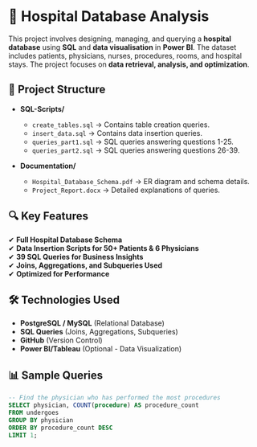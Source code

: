 # 🏥 Hospital Database Analysis

This project involves designing, managing, and querying a **hospital database** using **SQL** and **data visualisation** in **Power BI**. The dataset includes patients, physicians, nurses, procedures, rooms, and hospital stays. The project focuses on **data retrieval, analysis, and optimization**.

## 📂 Project Structure

- **SQL-Scripts/**
  - `create_tables.sql` → Contains table creation queries.
  - `insert_data.sql` → Contains data insertion queries.
  - `queries_part1.sql` → SQL queries answering questions 1-25.
  - `queries_part2.sql` → SQL queries answering questions 26-39.

- **Documentation/**
  - `Hospital_Database_Schema.pdf` → ER diagram and schema details.
  - `Project_Report.docx` → Detailed explanations of queries.

## 🔍 Key Features

✔ **Full Hospital Database Schema**  
✔ **Data Insertion Scripts for 50+ Patients & 6 Physicians**  
✔ **39 SQL Queries for Business Insights**  
✔ **Joins, Aggregations, and Subqueries Used**  
✔ **Optimized for Performance**  

## 🛠 Technologies Used

- **PostgreSQL / MySQL** (Relational Database)
- **SQL Queries** (Joins, Aggregations, Subqueries)
- **GitHub** (Version Control)
- **Power BI/Tableau** (Optional - Data Visualization)

## 📊 Sample Queries

```sql
-- Find the physician who has performed the most procedures
SELECT physician, COUNT(procedure) AS procedure_count
FROM undergoes
GROUP BY physician
ORDER BY procedure_count DESC
LIMIT 1;
